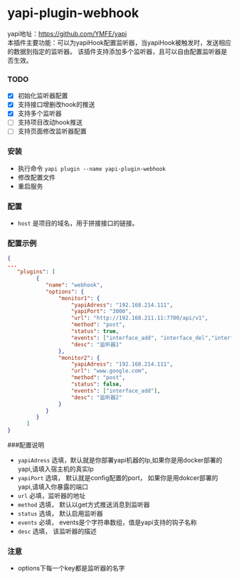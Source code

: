 yapi-plugin-webhook
===

yapi地址：https://github.com/YMFE/yapi \
本插件主要功能：可以为yapiHook配置监听器，当yapiHook被触发时，发送相应的数据到指定的监听器。
该插件支持添加多个监听器，且可以自由配置监听器是否生效。

### TODO

* [x] 初始化监听器配置
* [x] 支持接口增删改hook的推送
* [x] 支持多个监听器
* [ ] 支持项目改动hook推送
* [ ] 支持页面修改监听器配置

### 安装

* 执行命令 `yapi plugin --name yapi-plugin-webhook`
* 修改配置文件
* 重启服务

### 配置

* `host` 是项目的域名，用于拼接接口的链接。

### 配置示例

``` json
{
...
   "plugins": [
         {
            "name": "webhook",
            "options": {
                "monitor1": {
                    "yapiAdress": "192.168.214.111",
                    "yapiPort": "3000",
                    "url": "http://192.168.211.11:7780/api/v1",
                    "method": "post",
                    "status": true,
                    "events": ["interface_add", "interface_del","interface_update"],
                    "desc": "监听器1"
                },
                "monitor2": {
                    "yapiAdress": "192.168.214.111",
                    "url": "www.google.com",
                    "method": "post",
                    "status": false,
                    "events": ["interface_add"],
                    "desc": "监听器2"
                }
            }
         }
      ]
}
```

###配置说明

* `yapiAdress` 选填，默认就是你部署yapi机器的Ip,如果你是用docker部署的yapi,请填入宿主机的真实Ip
* `yapiPort` 选填， 默认就是config配置的port， 如果你是用dokcer部署的yapi,请填入你暴露的端口
* `url` 必填，监听器的地址
* `method` 选填， 默认以get方式推送消息到监听器
* `status` 选填， 默认启用监听器
* `events` 必填， events是个字符串数组，值是yapi支持的钩子名称
* `desc` 选填， 该监听器的描述

### 注意

* options下每一个key都是监听器的名字
